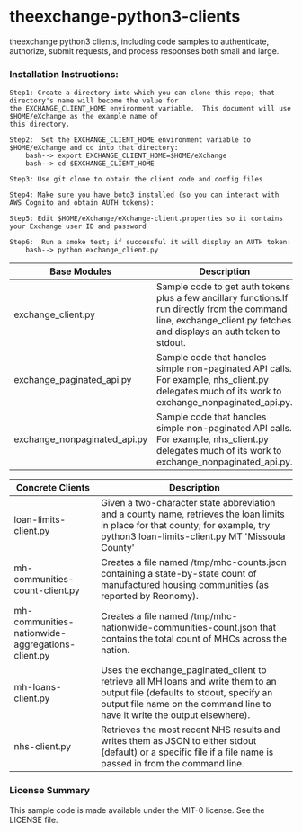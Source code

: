 
# theexchange-python3-clients
theexchange python3 clients, including code samples to authenticate, authorize, submit requests, and process responses both small and large.


### Installation Instructions:

	Step1: Create a directory into which you can clone this repo; that directory's name will become the value for
	the EXCHANGE_CLIENT_HOME environment variable.  This document will use $HOME/eXchange as the example name of 
	this directory.
	
	Step2:  Set the EXCHANGE_CLIENT_HOME environment variable to $HOME/eXchange and cd into that directory:
		bash--> export EXCHANGE_CLIENT_HOME=$HOME/eXchange
		bash--> cd $EXCHANGE_CLIENT_HOME

	Step3: Use git clone to obtain the client code and config files 

	Step4: Make sure you have boto3 installed (so you can interact with AWS Cognito and obtain AUTH tokens):	

	Step5: Edit $HOME/eXchange/eXchange-client.properties so it contains your Exchange user ID and password

	Step6:  Run a smoke test; if successful it will display an AUTH token:
		bash--> python exchange_client.py


| Base Modules | Description |
| --- | --- |
| exchange_client.py | Sample code to get auth tokens plus a few ancillary functions.If run directly from the command line, 				exchange_client.py fetches and displays an auth token to stdout. |
| exchange_paginated_api.py | Sample code that handles simple non-paginated API calls. For example, nhs_client.py delegates much of its work to exchange_nonpaginated_api.py. |
| exchange_nonpaginated_api.py | Sample code that handles simple non-paginated API calls. For example, nhs_client.py delegates much of its work to exchange_nonpaginated_api.py. |



| Concrete Clients | Description |
| --- | --- |
| loan-limits-client.py | Given a two-character state abbreviation and a county name, retrieves the loan limits in place for that county; for example, try python3 loan-limits-client.py MT 'Missoula County'|
| mh-communities-count-client.py | Creates a file named /tmp/mhc-counts.json containing a state-by-state count of manufactured housing communities (as reported by Reonomy). |
| mh-communities-nationwide-aggregations-client.py | Creates a file named /tmp/mhc-nationwide-communities-count.json that contains the total count of MHCs across the nation.|
| mh-loans-client.py | Uses the exchange_paginated_client to retrieve all MH loans and write them to an output file (defaults to stdout, specify an output file name on the command line to have it write the output elsewhere). |
| nhs-client.py| Retrieves the most recent NHS results and writes them as JSON to either stdout (default) or a specific file if a file name is passed in from the command line.|



### License Summary
This sample code is made available under the MIT-0 license. See the LICENSE file.
